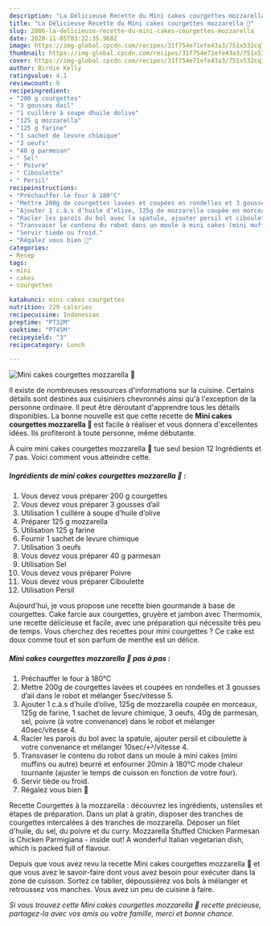 ```yaml
---
description: "La Délicieuse Recette du Mini cakes courgettes mozzarella 🥒"
title: "La Délicieuse Recette du Mini cakes courgettes mozzarella 🥒"
slug: 2806-la-delicieuse-recette-du-mini-cakes-courgettes-mozzarella
date: 2020-11-05T03:32:35.968Z
image: https://img-global.cpcdn.com/recipes/31f754e71efe43a3/751x532cq70/mini-cakes-courgettes-mozzarella-🥒-photo-principale-de-la-recette.jpg
thumbnail: https://img-global.cpcdn.com/recipes/31f754e71efe43a3/751x532cq70/mini-cakes-courgettes-mozzarella-🥒-photo-principale-de-la-recette.jpg
cover: https://img-global.cpcdn.com/recipes/31f754e71efe43a3/751x532cq70/mini-cakes-courgettes-mozzarella-🥒-photo-principale-de-la-recette.jpg
author: Birdie Kelly
ratingvalue: 4.1
reviewcount: 9
recipeingredient:
- "200 g courgettes"
- "3 gousses dail"
- "1 cuillère à soupe dhuile dolive"
- "125 g mozzarella"
- "125 g farine"
- "1 sachet de levure chimique"
- "3 oeufs"
- "40 g parmesan"
- " Sel"
- " Poivre"
- " Ciboulette"
- " Persil"
recipeinstructions:
- "Préchauffer le four à 180°C"
- "Mettre 200g de courgettes lavées et coupées en rondelles et 3 gousses d’ail dans le robot et mélanger 5sec/vitesse 5."
- "Ajouter 1 c.à.s d’huile d’olive, 125g de mozzarella coupée en morceaux, 125g de farine, 1 sachet de levure chimique, 3 oeufs, 40g de parmesan, sel, poivre (à votre convenance) dans le robot et mélanger 40sec/vitesse 4."
- "Racler les parois du bol avec la spatule, ajouter persil et ciboulette à votre convenance et mélanger 10sec/↩️/vitesse 4."
- "Transvaser le contenu du robot dans un moule à mini cakes (mini muffins ou autre) beurré et enfourner 20min à 180°C mode chaleur tournante (ajuster le temps de cuisson en fonction de votre four)."
- "Servir tiède ou froid."
- "Régalez vous bien 🤤"
categories:
- Resep
tags:
- mini
- cakes
- courgettes

katakunci: mini cakes courgettes 
nutrition: 229 calories
recipecuisine: Indonesian
preptime: "PT32M"
cooktime: "PT45M"
recipeyield: "3"
recipecategory: Lunch

---
```



![Mini cakes courgettes mozzarella 🥒](https://img-global.cpcdn.com/recipes/31f754e71efe43a3/751x532cq70/mini-cakes-courgettes-mozzarella-🥒-photo-principale-de-la-recette.jpg)

Il existe de nombreuses ressources d'informations sur la cuisine. Certains détails sont destinés aux cuisiniers chevronnés ainsi qu'à l'exception de la personne ordinaire. Il peut être déroutant d'apprendre tous les détails disponibles. La bonne nouvelle est que cette recette de <strong> Mini cakes courgettes mozzarella 🥒 </strong> est facile à réaliser et vous donnera d'excellentes idées. Ils profiteront à toute personne, même débutante.

<!--inarticleads1-->

À cuire mini cakes courgettes mozzarella 🥒 tue seul besion 12 Ingrédients et 7 pas. Voici comment vous atteindre cette.

##### Ingrédients de mini cakes courgettes mozzarella 🥒 :

1. Vous devez vous préparer 200 g courgettes
1. Vous devez vous préparer 3 gousses d’ail
1. Utilisation 1 cuillère à soupe d’huile d’olive
1. Préparer 125 g mozzarella
1. Utilisation 125 g farine
1. Fournir 1 sachet de levure chimique
1. Utilisation 3 oeufs
1. Vous devez vous préparer 40 g parmesan
1. Utilisation  Sel
1. Vous devez vous préparer  Poivre
1. Vous devez vous préparer  Ciboulette
1. Utilisation  Persil


Aujourd&#39;hui, je vous propose une recette bien gourmande à base de courgettes. Cake farcie aux courgettes, gruyère et jambon avec Thermomix, une recette délicieuse et facile, avec une préparation qui nécessite très peu de temps. Vous cherchez des recettes pour mini courgettes ? Ce cake est doux comme tout et son parfum de menthe est un délice. 

<!--inarticleads2-->

##### Mini cakes courgettes mozzarella 🥒 pas à pas :

1. Préchauffer le four à 180°C
1. Mettre 200g de courgettes lavées et coupées en rondelles et 3 gousses d’ail dans le robot et mélanger 5sec/vitesse 5.
1. Ajouter 1 c.à.s d’huile d’olive, 125g de mozzarella coupée en morceaux, 125g de farine, 1 sachet de levure chimique, 3 oeufs, 40g de parmesan, sel, poivre (à votre convenance) dans le robot et mélanger 40sec/vitesse 4.
1. Racler les parois du bol avec la spatule, ajouter persil et ciboulette à votre convenance et mélanger 10sec/↩️/vitesse 4.
1. Transvaser le contenu du robot dans un moule à mini cakes (mini muffins ou autre) beurré et enfourner 20min à 180°C mode chaleur tournante (ajuster le temps de cuisson en fonction de votre four).
1. Servir tiède ou froid.
1. Régalez vous bien 🤤


Recette Courgettes à la mozzarella : découvrez les ingrédients, ustensiles et étapes de préparation. Dans un plat à gratin, disposer des tranches de courgettes intercalées à des tranches de mozzarella. Déposer un filet d&#39;huile, du sel, du poivre et du curry. Mozzarella Stuffed Chicken Parmesan is Chicken Parmigiana - inside out! A wonderful Italian vegetarian dish, which is packed full of flavour. 

<!--inarticleads1-->

<p>
Depuis que vous avez revu la recette Mini cakes courgettes mozzarella 🥒 et que vous avez le savoir-faire dont vous avez besoin pour exécuter dans la zone de cuisson. Sortez ce tablier, dépoussiérez vos bols à mélanger et retroussez vos manches. Vous avez un peu de cuisine à faire.
</p>

<p>
<i>Si vous trouvez cette Mini cakes courgettes mozzarella 🥒 recette précieuse, partagez-la avec vos amis ou votre famille, merci et bonne chance.</i>
</p>
